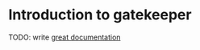 # Introduction to gatekeeper

TODO: write [great documentation](http://jacobian.org/writing/what-to-write/)
